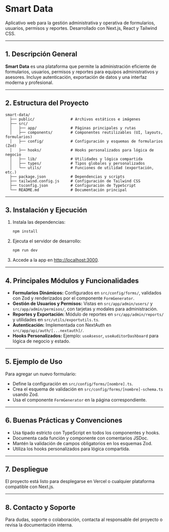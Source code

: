
# Smart Data

Aplicativo web para la gestión administrativa y operativa de formularios, usuarios, permisos y reportes. Desarrollado con Next.js, React y Tailwind CSS.

---

## 1. Descripción General

**Smart Data** es una plataforma que permite la administración eficiente de formularios, usuarios, permisos y reportes para equipos administrativos y asesores. Incluye autenticación, exportación de datos y una interfaz moderna y profesional.

---

## 2. Estructura del Proyecto

```
smart-data/
  ├── public/                # Archivos estáticos e imágenes
  ├── src/
  │   ├── app/               # Páginas principales y rutas
  │   ├── components/        # Componentes reutilizables (UI, layouts, formularios)
  │   ├── config/            # Configuración y esquemas de formularios (Zod)
  │   ├── hooks/             # Hooks personalizados para lógica de negocio
  │   ├── lib/               # Utilidades y lógica compartida
  │   ├── types/             # Tipos globales y personalizados
  │   └── utils/             # Funciones de utilidad (exportación, etc.)
  ├── package.json           # Dependencias y scripts
  ├── tailwind.config.js     # Configuración de Tailwind CSS
  ├── tsconfig.json          # Configuración de TypeScript
  └── README.md              # Documentación principal
```

---

## 3. Instalación y Ejecución

1. Instala las dependencias:
	```bash
	npm install
	```
2. Ejecuta el servidor de desarrollo:
	```bash
	npm run dev
	```
3. Accede a la app en [http://localhost:3000](http://localhost:3000).

---

## 4. Principales Módulos y Funcionalidades

- **Formularios Dinámicos:** Configurados en `src/config/forms/`, validados con Zod y renderizados por el componente `FormGenerator`.
- **Gestión de Usuarios y Permisos:** Vistas en `src/app/admin/users/` y `src/app/admin/permisos/`, con tarjetas y modales para administración.
- **Reportes y Exportación:** Módulo de reportes en `src/app/admin/reports/` y utilidades en `src/utils/exportutils.ts`.
- **Autenticación:** Implementada con NextAuth en `src/app/api/auth/[...nextauth]/`.
- **Hooks Personalizados:** Ejemplo: `useAsesor`, `useAuditorDashboard` para lógica de negocio y estado.

---

## 5. Ejemplo de Uso

Para agregar un nuevo formulario:
- Define la configuración en `src/config/forms/[nombre].ts`.
- Crea el esquema de validación en `src/config/forms/[nombre]-schema.ts` usando Zod.
- Usa el componente `FormGenerator` en la página correspondiente.

---

## 6. Buenas Prácticas y Convenciones

- Usa tipado estricto con TypeScript en todos los componentes y hooks.
- Documenta cada función y componente con comentarios JSDoc.
- Mantén la validación de campos obligatorios en los esquemas Zod.
- Utiliza los hooks personalizados para lógica compartida.

---

## 7. Despliegue

El proyecto está listo para desplegarse en Vercel o cualquier plataforma compatible con Next.js.

---

## 8. Contacto y Soporte

Para dudas, soporte o colaboración, contacta al responsable del proyecto o revisa la documentación interna.
